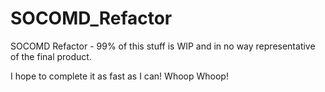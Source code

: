 # SOCOMD_Refactor
SOCOMD Refactor - 99% of this stuff is WIP and in no way representative of the final product.

I hope to complete it as fast as I can! Whoop Whoop!
